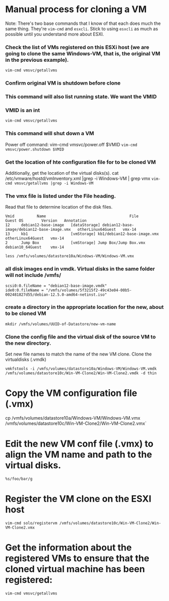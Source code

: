 # Manual process for cloning a VM


Note: There's two base commands that I know of that each does much the same thing. They're `vim-cmd` and `esxcli`.
Stick to using `esxcli` as much as possible until you understand more about ESXI.


### Check the list of VMs registered on this ESXi host (we are going to clone the same Windows-VM, that is, the original VM in the previous example).
`
vim-cmd vmsvc/getallvms
`
### Confirm original VM is shutdown before clone
### This command will also list running state. We want the VMID
### VMID is an int
`
vim-cmd vmsvc/getallvms
`
### This command will shut down a VM

Power off command: vim-cmd vmsvc/power.off $VMID
`
vim-cmd vmsvc/power.shutdown $VMID
`
### Get the location of hte configuration file for to be cloned VM 
Additionally, get the location of the virtual disks(s).
cat /etc/vmware/hostd/vmInventory.xml |grep -i Windows-VM | grep vmx
`
vim-cmd vmsvc/getallvms |grep -i Windows-VM
`
### The vmx file is listed under the File heading.
 Read that file to determine location of the disk files.
```
Vmid          Name                                     File                                  Guest OS        Version   Annotation
12     debian12-base-image   [dataStorage] debian12-base-image/debian12-base-image.vmx   otherLinux64Guest   vmx-14
13     kb1                   [vmStorage] kb1/debian12-base-image.vmx                     otherLinux64Guest   vmx-14
2      Jump Box              [vmStorage] Jump Box/Jump Box.vmx                           debian10_64Guest    vmx-14
```
`less /vmfs/volumes/datastore10a/Windows-VM/Windows-VM.vmx`

### all disk images end in vmdk. Virtual disks in the same folder will not include /vmfs/
```
scsi0:0.fileName = "debian12-base-image.vmdk"
ide0:0.fileName = "/vmfs/volumes/5f3215f2-49c43e04-00b5-002481827d55/debian-12.5.0-amd64-netinst.iso"
```
### create a directory in the appropriate location for the new, about to be cloned VM
`mkdir /vmfs/volumes/UUID-of-Datastore/new-vm-name`

### Clone the config file and the virtual disk of the source VM to the new directory.
 Set new file names to match the name of the new VM clone.
 Clone the virtualdisks (.vmdk)

`vmkfstools -i /vmfs/volumes/datastore10a/Windows-VM/Windows-VM.vmdk /vmfs/volumes/datastore10c/Win-VM-Clone2/Win-VM-Clone2.vmdk -d thin`

# Copy the VM configuration file (.vmx)

cp /vmfs/volumes/datastore10a/Windows-VM/Windows-VM.vmx /vmfs/volumes/datastore10c/Win-VM-Clone2/Win-VM-Clone2.vmx`

# Edit the new VM conf file (.vmx) to align the VM name and path to the virtual disks.

`%s/foo/bar/g `

# Register the VM clone on the ESXI host

`vim-cmd solo/registervm /vmfs/volumes/datastore10c/Win-VM-Clone2/Win-VM-Clone2.vmx`

# Get the information about the registered VMs to ensure that the cloned virtual machine has been registered:

`vim-cmd vmsvc/getallvms`

